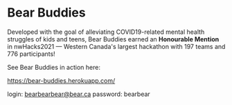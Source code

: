 # Bear Buddies

Developed with the goal of alleviating COVID19-related mental health struggles of kids and teens, Bear Buddies earned an **Honourable Mention** in nwHacks2021 — Western Canada's largest hackathon with 197 teams and 776 participants! 

See Bear Buddies in action here:

https://bear-buddies.herokuapp.com/

login: bearbearbear@bear.ca
password: bearbear 


